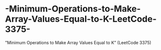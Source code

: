 # -Minimum-Operations-to-Make-Array-Values-Equal-to-K-LeetCode-3375-
"Minimum Operations to Make Array Values Equal to K” (LeetCode 3375)
